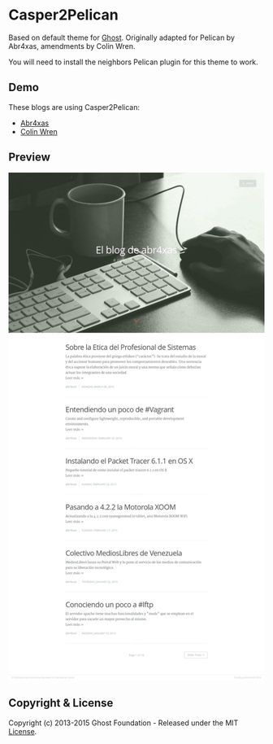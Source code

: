 # Casper2Pelican

Based on default theme for [Ghost](http://github.com/tryghost/ghost/).
Originally adapted for Pelican by Abr4xas, amendments by Colin Wren.

You will need to install the neighbors Pelican plugin for this theme to work.

## Demo

These blogs are using Casper2Pelican:
 - [Abr4xas](http://blog.abr4xas.org)
 - [Colin Wren](http://colinwren.is/awesome)

## Preview
![Screen Shot](screenshot.jpeg)

## Copyright & License

Copyright (c) 2013-2015 Ghost Foundation - Released under the MIT [License](LICENSE).
